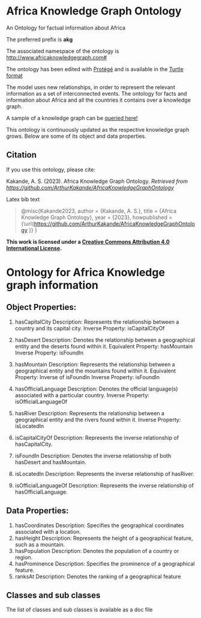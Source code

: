 # Africa Knowledge Graph Ontology
An Ontology for factual information about Africa

The preferred prefix is **akg**

The associated namespace of the ontology is <http://www.africaknowledgegraph.com#>

The ontology has been edited with [Protégé](https://protege.stanford.edu/) and is available in the [Turtle format](https://www.w3.org/TR/turtle/)

The model uses new relationships, in order to represent the relevant information as a set of interconnected events. 
The ontology for facts and information about Africa and all the countries it contains over a knowledge graph.

A sample of a knowledge graph can be [queried here!](https://africakg.streamlit.app/)

This ontology is continuously updated as the respective knowledge graph grows. Below are some of its object and data properties.

## Citation
If you use this ontology, please cite:

Kakande, A. S. (2023). Africa Knowledge Graph Ontology. *Retrieved from https://github.com/ArthurKakande/AfricaKnowledgeGraphOntology*

Latex bib text

> @misc{Kakande2023,
  author = {Kakande, A. S.},
  title = {Africa Knowledge Graph Ontology},
  year = {2023},
  howpublished = {\url{https://github.com/ArthurKakande/AfricaKnowledgeGraphOntology
}}
}


**This work is licensed under a [Creative Commons Attribution 4.0 International License](https://creativecommons.org/licenses/by/4.0/).**

# Ontology for Africa Knowledge graph information

## Object Properties:
1. hasCapitalCity
Description: Represents the relationship between a country and its capital city.
Inverse Property: isCapitalCityOf

2. hasDesert
Description: Denotes the relationship between a geographical entity and the deserts found within it.
Equivalent Property: hasMountain
Inverse Property: isFoundIn

3. hasMountain
Description: Represents the relationship between a geographical entity and the mountains found within it.
Equivalent Property: Inverse of isFoundIn
Inverse Property: isFoundIn

4. hasOfficialLanguage
Description: Denotes the official language(s) associated with a particular country.
Inverse Property: isOfficialLanguageOf

5. hasRiver
Description: Represents the relationship between a geographical entity and the rivers found within it.
Inverse Property: isLocatedIn

6. isCapitalCityOf
Description: Represents the inverse relationship of hasCapitalCity.

7. isFoundIn
Description: Denotes the inverse relationship of both hasDesert and hasMountain.

8. isLocatedIn
Description: Represents the inverse relationship of hasRiver.

9. isOfficialLanguageOf
Description: Represents the inverse relationship of hasOfficialLanguage.

## Data Properties:
1. hasCoordinates
Description: Specifies the geographical coordinates associated with a location.
2. hasHeight
Description: Represents the height of a geographical feature, such as a mountain.
3. hasPopulation
Description: Denotes the population of a country or region.
4. hasProminence
Description: Specifies the prominence of a geographical feature.
5. ranksAt
Description: Denotes the ranking of a geographical feature

## Classes and sub classes
The list of classes and sub classes is available as a doc file
